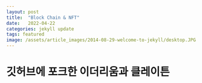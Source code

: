 ```yaml
---
layout: post
title:  "Block Chain & NFT"
date:   2022-04-22
categories: jekyll update
tags: featured
image: /assets/article_images/2014-08-29-welcome-to-jekyll/desktop.JPG
---
```

# 깃허브에 포크한 이더리움과 클레이튼

